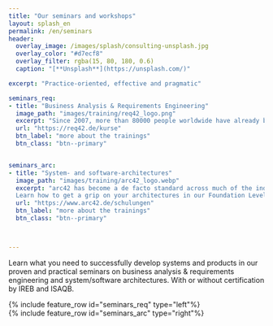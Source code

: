 ```yaml
---
title: "Our seminars and workshops"
layout: splash_en
permalink: /en/seminars
header:
  overlay_image: /images/splash/consulting-unsplash.jpg
  overlay_color: "#d7ecf8"
  overlay_filter: rgba(15, 80, 180, 0.6)
  caption: "[**Unsplash**](https://unsplash.com/)"

excerpt: "Practice-oriented, effective and pragmatic"

seminars_req:
- title: "Business Analysis & Requirements Engineering"
  image_path: "images/training/req42_logo.png"
  excerpt: "Since 2007, more than 80000 people worldwide have already been certified according to the IERB program. This program includes our successful and pragmatic Foundation Level and Advanced Level seminars, which we are happy to offer in German or English."
  url: "https://req42.de/kurse"
  btn_label: "more about the trainings"
  btn_class: "btn--primary"


seminars_arc:
- title: "System- and software-architectures"
  image_path: "images/training/arc42_logo.webp"
  excerpt: "arc42 has become a de facto standard across much of the industry.
  Learn how to get a grip on your architectures in our Foundation Level and Advanced seminars."
  url: "https://www.arc42.de/schulungen"
  btn_label: "more about the trainings"
  btn_class: "btn--primary"



---
```


Learn what you need to successfully develop systems and products in our proven and practical seminars on business analysis & requirements engineering and system/software architectures. With or without certification by IREB and ISAQB.


<div class="seminar-req">
{% include feature_row id="seminars_req" type="left"%}
</div>

<div class="seminar-arc">
{% include feature_row id="seminars_arc" type="right"%}
</div>